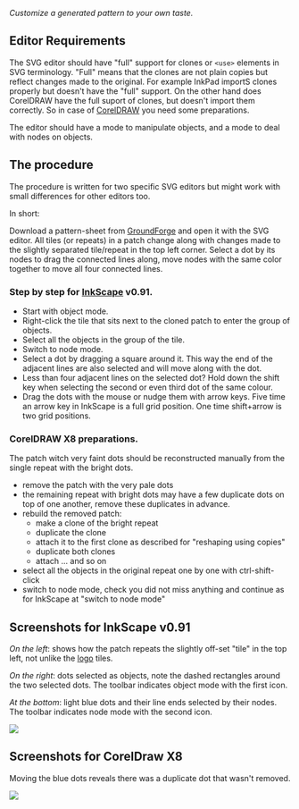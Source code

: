 _Customize a generated pattern to your own taste._


Editor Requirements
-------------------

The SVG editor should have "full" support for clones or `<use>` elements in SVG terminology. "Full" means that the clones are not plain copies but reflect changes made to the original. For example InkPad importS clones properly but doesn't have the "full" support. On the other hand does CorelDRAW have the full suport of clones, but doesn't import them correctly. So in case of [CorelDRAW] you need some preparations.

The editor should have a mode to manipulate objects, and a mode to deal with nodes on objects.


The procedure
-------------

The procedure is written for two specific SVG editors but might work with small differences for other editors too.

In short:

Download a pattern-sheet from [GroundForge] and open it with the SVG editor. 
All tiles (or repeats) in a patch change along with changes made to the slightly separated tile/repeat in the top left corner. Select a dot by its nodes to drag the connected lines along, move nodes with the same color together to move all four connected lines.

[InkScape]: http://inkscape.org
[CorelDRAW]: http://www.coreldraw.com/en/product/graphic-design-software/
[GroundForge]: https://d-bl.github.io/GroundForge/

### Step by step for [InkScape] v0.91.

* Start with object mode.
* Right-click the tile that sits next to the cloned patch to enter the group of objects.
* Select all the objects in the group of the tile.
* Switch to node mode.
* Select a dot by dragging a square around it. This way the end of the adjacent lines are also selected and will move along with the dot.
* Less than four adjacent lines on the selected dot? Hold down the shift key when selecting the second or even third dot of the same colour.
* Drag the dots with the mouse or nudge them with arrow keys. Five time an arrow key in InkScape is a full grid position. One time shift+arrow is two grid positions.

### CorelDRAW X8 preparations.

The patch witch very faint dots should be reconstructed manually from the single repeat with the bright dots.

* remove the patch with the very pale dots
* the remaining repeat with bright dots may have a few duplicate dots on top of one another, remove these duplicates in advance.
* rebuild the removed patch:
  * make a clone of the bright repeat
  * duplicate the clone
  * attach it to the first clone as described for "reshaping using copies"
  * duplicate both clones
  * attach ... and so on
* select all the objects in the original repeat one by one with ctrl-shift-click
* switch to node mode, check you did not miss anything and continue as for InkScape at "switch to node mode"


Screenshots for InkScape v0.91
------------------------------

_On the left_: shows how the patch repeats the slightly off-set "tile" in the top left, not unlike the [logo] tiles.

_On the right_: dots selected as objects, note the dashed rectangles around the two selected dots. The toolbar indicates object mode with the first icon.

_At the bottom_: light blue dots and their line ends selected by their nodes. The toolbar indicates node mode with the second icon.

[logo]: https://d-bl.github.io/GroundForge/images/logo-medium.png
![](https://raw.githubusercontent.com/wiki/d-bl/GroundForge/images/reshape-using-clones.png)

Screenshots for CorelDraw X8
----------------------------

Moving the blue dots reveals there was a duplicate dot that wasn't removed.

![](https://raw.githubusercontent.com/wiki/d-bl/GroundForge/images/reshape-with-cdr.png)
